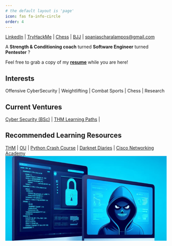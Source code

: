 ```yaml
---
# the default layout is 'page'
icon: fas fa-info-circle
order: 4
---
```

<script src="https://tryhackme.com/badge/2134791"></script>

[LinkedIn](https://www.linkedin.com/in/charalamposspanias/) \| [TryHackMe](https://tryhackme.com/p/Cspanias) \| [Chess](https://www.chess.com/member/spaniasch) \| [BJJ](https://smoothcomp.com/en/profile/101916) \| spaniascharalampos@gmail.com  

A __Strength & Conditioning coach__ turned __Software Engineer__ turned __Pentester__ ?

Feel free to grab a copy of my __[resume](https://drive.google.com/file/d/10_o6X0mdp6ivJW7FZl-7LnuP01U0OtPI/view?usp=sharing)__ while you are here!
## __Interests__ 
Offensive CyberSecurity \| Weightlifting \| Combat Sports \| Chess \| Research
## __Current Ventures__ 
[Cyber Security (BSc)](https://www.open.ac.uk/courses/computing-it/degrees/bsc-cyber-security-r60) \| [THM Learning Paths](https://tryhackme.com/hacktivities#learning-paths) \|
## __Recommended Learning Resources__ 
[THM](https://tryhackme.com/dashboard) | [OU](https://www.open.ac.uk/) \| [Python Crash Course](https://nostarch.com/pythoncrashcourse2e) \| [Darknet Diaries](https://darknetdiaries.com/) \| [Cisco Networking Academy](https://skillsforall.com/)
![homepage_banner](https://github.com/CSpanias/cspanias.github.io/blob/main/assets/general/site_banner.png?raw=true)
